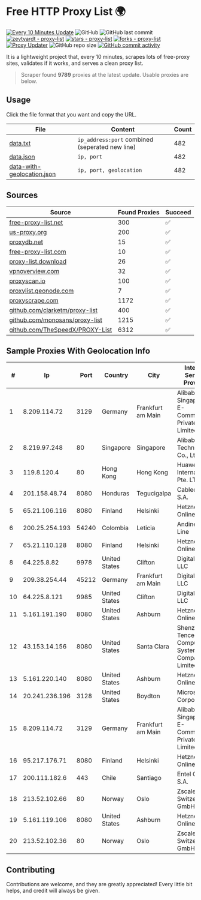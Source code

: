 
# Free HTTP Proxy List 🌍

[![Every 10 Minutes Update](https://github.com/mertguvencli/http-proxy-list/actions/workflows/main.yml/badge.svg?branch=main)](https://github.com/mertguvencli/http-proxy-list/actions/workflows/main.yml)
![GitHub](https://img.shields.io/github/license/mertguvencli/http-proxy-list)
![GitHub last commit](https://img.shields.io/github/last-commit/mertguvencli/http-proxy-list)
[![zevtyardt - proxy-list](https://img.shields.io/static/v1?label=zevtyardt&message=proxy-list&color=blue&logo=github)](https://github.com/zevtyardt/proxy-list "Go to GitHub repo")
[![stars - proxy-list](https://img.shields.io/github/stars/zevtyardt/proxy-list?style=social)](https://github.com/zevtyardt/proxy-list)
[![forks - proxy-list](https://img.shields.io/github/forks/zevtyardt/proxy-list?style=social)](https://github.com/zevtyardt/proxy-list)
[![Proxy Updater](https://github.com/zevtyardt/proxy-list/workflows/Proxy%20Updater/badge.svg)](https://github.com/zevtyardt/proxy-list/actions?query=workflow:"Proxy+Updater")
![GitHub repo size](https://img.shields.io/github/repo-size/zevtyardt/proxy-list)
[![GitHub commit activity](https://img.shields.io/github/commit-activity/m/zevtyardt/proxy-list?logo=commits)](https://github.com/zevtyardt/proxy-list/commits/main)

It is a lightweight project that, every 10 minutes, scrapes lots of free-proxy sites, validates if it works, and serves a clean proxy list.

> Scraper found **9789** proxies at the latest update. Usable proxies are below.

## Usage

Click the file format that you want and copy the URL.

|File|Content|Count|
|----|-------|-----|
|[data.txt](https://raw.githubusercontent.com/mertguvencli/http-proxy-list/main/proxy-list/data.txt)|`ip_address:port` combined (seperated new line)|482|
|[data.json](https://raw.githubusercontent.com/mertguvencli/http-proxy-list/main/proxy-list/data.json)|`ip, port`|482|
|[data-with-geolocation.json](https://raw.githubusercontent.com/mertguvencli/http-proxy-list/main/proxy-list/data-with-geolocation.json)|`ip, port, geolocation`|482|

## Sources

|Source|Found Proxies|Succeed|
|------|-------------|-------|
|[free-proxy-list.net](https://free-proxy-list.net)|300|✅|
|[us-proxy.org](https://www.us-proxy.org)|200|✅|
|[proxydb.net](http://proxydb.net)|15|✅|
|[free-proxy-list.com](https://free-proxy-list.com/?page=&port=&type%5B%5D=http&type%5B%5D=https&up_time=0&search=Search)|10|✅|
|[proxy-list.download](https://www.proxy-list.download/HTTP)|26|✅|
|[vpnoverview.com](https://vpnoverview.com/privacy/anonymous-browsing/free-proxy-servers)|32|✅|
|[proxyscan.io](https://www.proxyscan.io)|100|✅|
|[proxylist.geonode.com](https://proxylist.geonode.com/api/proxy-list?limit=300&page=1&sort_by=lastChecked&sort_type=desc&protocols=http,https)|7|✅|
|[proxyscrape.com](https://api.proxyscrape.com/v2/?request=displayproxies&protocol=http&timeout=10000&country=all&ssl=all&anonymity=all)|1172|✅|
|[github.com/clarketm/proxy-list](https://raw.githubusercontent.com/clarketm/proxy-list/master/proxy-list-raw.txt)|400|✅|
|[github.com/monosans/proxy-list](https://raw.githubusercontent.com/monosans/proxy-list/main/proxies/http.txt)|1215|✅|
|[github.com/TheSpeedX/PROXY-List](https://raw.githubusercontent.com/TheSpeedX/PROXY-List/master/http.txt)|6312|✅|


## Sample Proxies With Geolocation Info

|#|Ip|Port|Country|City|Internet Service Provider|
|-|--|----|-------|----|-------------------------|
|1|8.209.114.72|3129|Germany|Frankfurt am Main|Alibaba.com Singapore E-Commerce Private Limited|
|2|8.219.97.248|80|Singapore|Singapore|Alibaba (US) Technology Co., Ltd.|
|3|119.8.120.4|80|Hong Kong|Hong Kong|Huawei International Pte. LTD|
|4|201.158.48.74|8080|Honduras|Tegucigalpa|Cablecolor S.A.|
|5|65.21.106.116|8080|Finland|Helsinki|Hetzner Online GmbH|
|6|200.25.254.193|54240|Colombia|Leticia|Andinet ON Line|
|7|65.21.110.128|8080|Finland|Helsinki|Hetzner Online GmbH|
|8|64.225.8.82|9978|United States|Clifton|DigitalOcean, LLC|
|9|209.38.254.44|45212|Germany|Frankfurt am Main|DigitalOcean, LLC|
|10|64.225.8.121|9985|United States|Clifton|DigitalOcean, LLC|
|11|5.161.191.190|8080|United States|Ashburn|Hetzner Online GmbH|
|12|43.153.14.156|8080|United States|Santa Clara|Shenzhen Tencent Computer Systems Company Limited|
|13|5.161.220.140|8080|United States|Ashburn|Hetzner Online GmbH|
|14|20.241.236.196|3128|United States|Boydton|Microsoft Corporation|
|15|8.209.114.72|3129|Germany|Frankfurt am Main|Alibaba.com Singapore E-Commerce Private Limited|
|16|95.217.176.71|8080|Finland|Helsinki|Hetzner Online GmbH|
|17|200.111.182.6|443|Chile|Santiago|Entel Chile S.A.|
|18|213.52.102.66|80|Norway|Oslo|Zscaler Switzerland GmbH|
|19|5.161.119.106|8080|United States|Ashburn|Hetzner Online GmbH|
|20|213.52.102.36|80|Norway|Oslo|Zscaler Switzerland GmbH|



## Contributing

Contributions are welcome, and they are greatly appreciated! Every
little bit helps, and credit will always be given.

